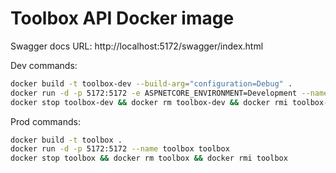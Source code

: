 # Toolbox API Docker image

Swagger docs URL: http://localhost:5172/swagger/index.html

Dev commands:

```sh
docker build -t toolbox-dev --build-arg="configuration=Debug" .
docker run -d -p 5172:5172 -e ASPNETCORE_ENVIRONMENT=Development --name toolbox-dev toolbox-dev
docker stop toolbox-dev && docker rm toolbox-dev && docker rmi toolbox-dev
```

Prod commands:

```sh
docker build -t toolbox .
docker run -d -p 5172:5172 --name toolbox toolbox
docker stop toolbox && docker rm toolbox && docker rmi toolbox
```
